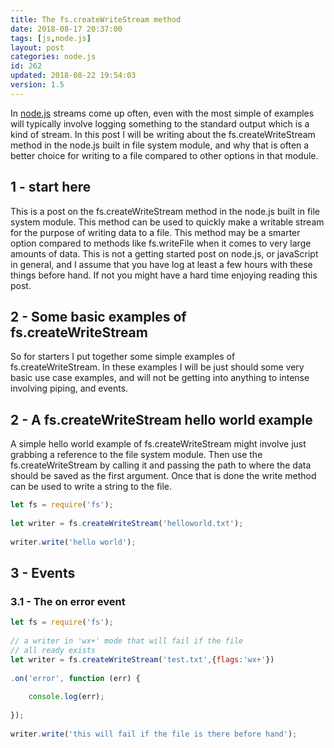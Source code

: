 ```yaml
---
title: The fs.createWriteStream method
date: 2018-08-17 20:37:00
tags: [js,node.js]
layout: post
categories: node.js
id: 262
updated: 2018-08-22 19:54:03
version: 1.5
---
```


In [node.js](https://nodejs.org/en/) streams come up often, even with the most simple of examples will typically involve logging something to the standard output which is a kind of stream. In this post I will be writing about the fs.createWriteStream method in the node.js built in file system module, and why that is often a better choice for writing to a file compared to other options in that module.

<!-- more -->

## 1 - start here

This is a post on the fs.createWriteStream method in the node.js built in file system module. This method can be used to quickly make a writable stream for the purpose of writing data to a file. This method may be a smarter option compared to methods like fs.writeFile when it comes to very large amounts of data. This is not a getting started post on node.js, or javaScript in general, and I assume that you have log at least a few hours with these things before hand. If not you might have a hard time enjoying reading this post.

## 2 - Some basic examples of fs.createWriteStream

So for starters I put together some simple examples of fs.createWriteStream. In these examples I will be just should some very basic use case examples, and will not be getting into anything to intense involving piping, and events.

## 2 - A fs.createWriteStream hello world example

A simple hello world example of fs.createWriteStream might involve just grabbing a reference to the file system module. Then use the fs.createWriteStream by calling it and passing the path to where the data should be saved as the first argument. Once that is done the write method can be used to write a string to the file.

```js
let fs = require('fs');
 
let writer = fs.createWriteStream('helloworld.txt');
 
writer.write('hello world');
```

## 3 - Events

### 3.1 - The on error event

```js
let fs = require('fs');
 
// a writer in 'wx+' mode that will fail if the file
// all ready exists
let writer = fs.createWriteStream('test.txt',{flags:'wx+'})
 
.on('error', function (err) {
 
    console.log(err);
 
});
 
writer.write('this will fail if the file is there before hand');
```